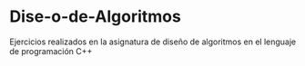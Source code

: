 # Dise-o-de-Algoritmos
Ejercicios realizados en la asignatura de diseño de algoritmos en el lenguaje de programación C++
